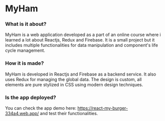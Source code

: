 # MyHam 

### What is it about?
MyHam is a web application developed as a part of an online course where i learned a lot about Reactjs, Redux and Firebase. It is a small project but it includes multiple functionalities for data manipulation and component's life cycle management.

### How it is made?
MyHam is developed in Reactjs and Firebase as a backend service. It also uses Redux for managing the global data. The design is custom, all elements are pure stylized in CSS using modern design techniques.

### Is the app deployed?
You can check the app demo here: https://react-my-burger-334a4.web.app/ and test their functionalities.



